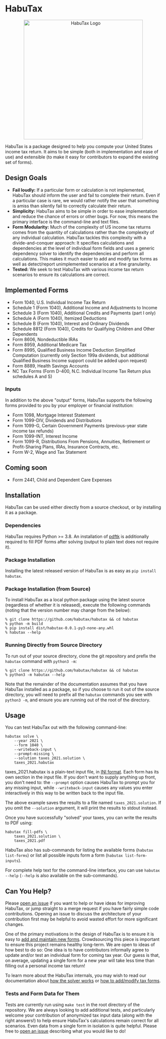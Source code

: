 # HabuTax

<p align="center">
<img src="https://github.com/habutax/habutax/raw/main/doc/habutax_logo.svg" alt="HabuTax Logo" title="HabuTax Logo" width="384"/>
</p>

HabuTax is a package designed to help you compute your United States income tax
return. It aims to be simple (both in implementation and ease of use) and
extensible (to make it easy for contributors to expand the existing set of
forms).

## Design Goals

* **Fail loudly:** If a particular form or calculation is not implemented,
  HabuTax should inform the user and fail to complete their return. Even if a
  particular case is rare, we would rather notify the user that something is
  amiss than silently fail to correctly calculate their return.
* **Simplicity:** HabuTax aims to be simple in order to ease implementation and
  reduce the chance of errors or other bugs. For now, this means the primary
  interface is the command-line and text files.
* **Form Modularity:** Much of the complexity of US income tax returns comes
  from the quantity of calculations rather than the complexity of any individual
  calculation. HabuTax tackles this complexity with a divide-and-conquer
  approach: It specifies calculations and dependencies at the level of
  individual form fields and uses a generic dependency solver to identify the
  dependencies and perform all calculations. This makes it much easier to add
  and modify tax forms as well as detect/report unimplemented scenarios at a
  fine granularity.
* **Tested:** We seek to test HabuTax with various income tax return scenarios
  to ensure its calculations are correct.

## Implemented Forms

* Form 1040, U.S. Individual Income Tax Return
* Schedule 1 (Form 1040), Additional Income and Adjustments to Income
* Schedule 3 (Form 1040), Additional Credits and Payments (part I only)
* Schedule A (Form 1040), Itemized Deductions
* Schedule B (Form 1040), Interest and Ordinary Dividends
* Schedule 8812 (Form 1040), Credits for Qualifying Children and Other
  Dependents
* Form 8606, Nondeductible IRAs
* Form 8959, Additional Medicare Tax
* Form 8995, Qualified Business Income Deduction Simplified Computation
  (currently only Section 199a dividends, but additional Qualified Business
  Income support could be added upon request)
* Form 8889, Health Savings Accounts
* NC Tax Forms (Form D-400, N.C. Individual Income Tax Return plus schedules A and S)

### Inputs

In addition to the above "output" forms, HabuTax supports the following forms
provided to you by your employer or financial institution:

* Form 1098, Mortgage Interest Statement
* Form 1099-DIV, Dividends and Distributions
* Form 1099-G, Certain Government Payments (previous-year state income tax
  refunds)
* Form 1099-INT, Interest Income
* Form 1099-R, Distributions From Pensions, Annuities, Retirement or
  Profit-Sharing Plans, IRAs, Insurance Contracts, etc.
* Form W-2, Wage and Tax Statement

## Coming soon

* Form 2441, Child and Dependent Care Expenses

## Installation

HabuTax can be used either directly from a source checkout, or by installing it
as a package.

### Dependencies

HabuTax requires Python >= 3.8. An installation of
[pdftk](https://gitlab.com/pdftk-java/pdftk) is additionally required to fill
PDF forms after solving (output to plain text does not require it).

### Package Installation

Installing the latest released version of HabuTax is as easy as `pip install
habutax`.

### Package Installation (from Source)

To install HabuTax as a local python package using the latest source (regardless
of whether it is released), execute the following commands (noting that the
version number may change from the below):

```
% git clone https://github.com/habutax/habutax && cd habutax
% python -m build
% pip install dist/habutax-0.0.1-py3-none-any.whl
% habutax --help
```

### Running Directly from Source Directory

To run out of your source directory, clone the git repository and prefix the
`habutax` command with `python3 -m`:

```
% git clone https://github.com/habutax/habutax && cd habutax
% python3 -m habutax --help
```

Note that the remainder of the documentation assumes that you have HabuTax
installed as a package, so if you choose to run it out of the source directory,
you will need to prefix all the `habutax` commands you see with `python3 -m`,
and ensure you are running out of the root of the directory.

## Usage

You can test HabuTax out with the following command-line:

```
habutax solve \
    --year 2021 \
    --form 1040 \
    --writeback-input \
    --prompt-missing \
    --solution taxes_2021.solution \
    taxes_2021.habutax
```

taxes_2021.habutax is a plain-text input file, in [INI
format](https://en.wikipedia.org/wiki/INI_file#Format). Each form has its own
section in the input file. If you don't want to supply anything up front, you
don't need to: the `--prompt` option causes HabuTax to prompt you for any
missing input, while `--writeback-input` causes any values you enter
interactively in this way to be written back to the input file.

The above example saves the results to a file named `taxes_2021.solution`. If
you omit the `--solution` argument, it will print the results to stdout instead.

Once you have successfully "solved" your taxes, you can write the results to PDF
using:

```
habutax fill-pdfs \
    taxes_2021.solution \
    taxes_2021.pdf
```

HabuTax also has sub-commands for listing the available forms (`habutax
list-forms`) or list all possible inputs form a form (`habutax
list-form-inputs`).

For complete help text for the command-line interface, you can use `habutax
--help` (`--help` is also available on the sub-commands).

## Can You Help?

Please [open an issue](https://github.com/habutax/habutax/issues/new) if you
want to help or have ideas for improving HabuTax, or jump straight to a merge
request if you have fairly simple code contributions. Opening an issue to
discuss the architecture of your contribution first may be helpful to avoid
wasted effort for more significant changes.

One of the primary motivations in the design of HabuTax is to ensure it is easy
to [add and maintain new
forms](https://github.com/habutax/habutax/tree/main/doc/adding_modifying_forms.md).
Crowdsourcing this piece is important to ensure this project remains healthy
long-term. We are open to ideas of how best to do so: One idea is to have
contributors informally agree to update and/or test an individual form for
coming tax year. Our guess is that, on average, updating a single form for a new
year will take less time than filling out a personal income tax return!

To learn more about the HabuTax internals, you may wish to read our
documentation about [how the solver
works](https://github.com/habutax/habutax/tree/main/doc/solver.md) or [how to
add/modify tax
forms](https://github.com/habutax/habutax/tree/main/doc/adding_modifying_forms.md).

### Tests and Form Data for Them

Tests are currently run using `make test` in the root directory of the
repository. We are always looking to add additional tests, and particularly
welcome your contribution of anonymized tax input data (along with the right
answers!) to help ensure HabuTax's calculations remain correct for all
scenarios. Even data from a single form in isolation is quite helpful. Please
free to [open an issue](https://github.com/habutax/habutax/issues/new)
describing what you would like to do!
